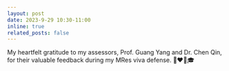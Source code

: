 ```yaml
---
layout: post
date: 2023-9-29 10:30-11:00
inline: true
related_posts: false
---
```


My heartfelt gratitude to my assessors, Prof. Guang Yang and Dr. Chen Qin, for their valuable feedback during my MRes viva defense. 🙏❤️🌟🎓
